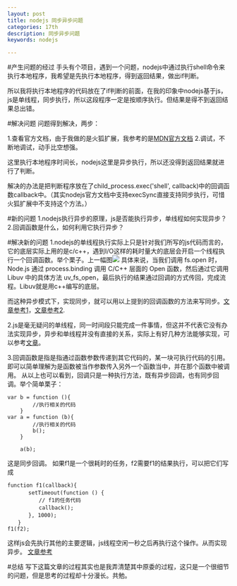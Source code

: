 ```yaml
---
layout: post
title: nodejs 同步异步问题
categories: 17th
description: 同步异步问题
keywords: nodejs

---
```


#产生问题的经过
手头有个项目，遇到一个问题，nodejs中通过执行shell命令来执行本地程序，我希望是先执行本地程序，得到返回结果，做出if判断。

所以我将执行本地程序的代码放在了if判断的前面，在我的印象中nodejs基于js，js是单线程，同步执行，所以这段程序一定是按顺序执行。但结果是得不到返回结果总出错。

#解决问题
问题得到解决，两步：

1.查看官方文档，由于我做的是火狐扩展，我参考的是[MDN官方文档](https://developer.mozilla.org/en-US/Add-ons)
2.调试，不断地调试，动手比空想强。

这里执行本地程序时间长，nodejs这里是异步执行，所以还没得到返回结果就进行了判断。

解决的办法是把判断程序放在了child_process.exec('shell', callback)中的回调函数callback中。（其实nodejs官方文档中支持execSync直接支持同步执行，可惜火狐扩展中不支持这个方法。）

#新的问题
1.nodejs执行异步的原理，js是否能执行异步，单线程如何实现异步？
2.回调函数是什么，如何利用它执行异步？

#解决新的问题
1.nodejs的单线程执行实际上只是针对我们所写的js代码而言的，它的底层实际上用的是c/c++，遇到I/O这样的耗时量大的底层会开启一个线程执行一个回调函数。举个栗子。上一幅图![](http://upload-images.jianshu.io/upload_images/2360187-68a54d862fc13c96?imageMogr2/auto-orient/strip%7CimageView2/2/w/1240)
具体来说，当我们调用 fs.open 时，Node.js 通过 process.binding 调用 C/C++ 层面的 Open 函数，然后通过它调用 Libuv 中的具体方法 uv_fs_open，最后执行的结果通过回调的方式传回，完成流程。Libuv就是用c++编写的底层。

而这种异步模式下，实现同步，就可以用以上提到的回调函数的方法来写同步。[文章参考1](http://taobaofed.org/blog/2015/10/29/deep-into-node-1/)，[文章参考2](http://liyangready.github.io/2015/08/14/nodejs%E7%9C%9F%E7%9A%84%E6%98%AF%E5%8D%95%E7%BA%BF%E7%A8%8B%E5%90%97%EF%BC%9F/).

2.js是毫无疑问的单线程，同一时间段只能完成一件事情，但这并不代表它没有办法实现异步，异步和单线程并没有直接的关系，实际上有好几种方法能够实现，可以参考[文章](http://www.ruanyifeng.com/blog/2012/12/asynchronous%EF%BC%BFjavascript.html)。

3.回调函数是指是指通过函数参数传递到其它代码的，某一块可执行代码的引用。即可以简单理解为是函数被当作参数传入另外一个函数当中，并在那个函数中被调用。
从以上也可以看到，回调只是一种执行方法，既有异步回调，也有同步回调。举个简单栗子：
```
var b = function (){
        //执行相关的代码
    }
var a = function (b){
        //执行相关的代码
        b();
    }
    
    a(b);
```
这是同步回调。
如果f1是一个很耗时的任务，f2需要f1的结果执行，可以把它们写成
```
function f1(callback){
　　　　setTimeout(function () {
　　　　　　// f1的任务代码
　　　　　　callback();
　　　　}, 1000);
　　}
f1(f2);
```
这样js会先执行其他的主要逻辑，js线程空闲一秒之后再执行这个操作。从而实现异步。
[文章参考](https://segmentfault.com/a/1190000003961547)

#总结
写下这篇文章的过程其实也是我弄清楚其中原委的过程，这只是一个很细节的问题，但是思考的过程却十分漫长。共勉。